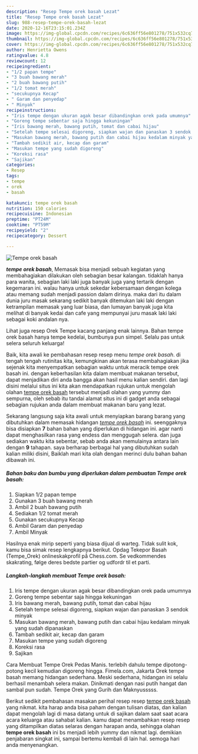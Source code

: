 ```yaml
---
description: "Resep Tempe orek basah Lezat"
title: "Resep Tempe orek basah Lezat"
slug: 988-resep-tempe-orek-basah-lezat
date: 2020-12-16T23:15:01.234Z
image: https://img-global.cpcdn.com/recipes/6c636ff56e801278/751x532cq70/tempe-orek-basah-foto-resep-utama.jpg
thumbnail: https://img-global.cpcdn.com/recipes/6c636ff56e801278/751x532cq70/tempe-orek-basah-foto-resep-utama.jpg
cover: https://img-global.cpcdn.com/recipes/6c636ff56e801278/751x532cq70/tempe-orek-basah-foto-resep-utama.jpg
author: Henrietta Owens
ratingvalue: 4.8
reviewcount: 12
recipeingredient:
- "1/2 papan tempe"
- "3 buah bawang merah"
- "2 buah bawang putih"
- "1/2 tomat merah"
- "secukupnya Kecap"
- " Garam dan penyedap"
- " Minyak"
recipeinstructions:
- "Iris tempe dengan ukuran agak besar dibandingkan orek pada umumnya"
- "Goreng tempe sebentar saja hingga kekuningan"
- "Iris bawang merah, bawang putih, tomat dan cabai hijau"
- "Setelah tempe selesai digoreng, siapkan wajan dan panaskan 3 sendok minyak"
- "Masukan bawang merah, bawang putih dan cabai hijau kedalam minyak yang sudah dipanaskan"
- "Tambah sedikit air, kecap dan garam"
- "Masukan tempe yang sudah digoreng"
- "Koreksi rasa"
- "Sajikan"
categories:
- Resep
tags:
- tempe
- orek
- basah

katakunci: tempe orek basah 
nutrition: 150 calories
recipecuisine: Indonesian
preptime: "PT24M"
cooktime: "PT59M"
recipeyield: "2"
recipecategory: Dessert

---
```



![Tempe orek basah](https://img-global.cpcdn.com/recipes/6c636ff56e801278/751x532cq70/tempe-orek-basah-foto-resep-utama.jpg)

<b><i>tempe orek basah</i></b>, Memasak bisa menjadi sebuah kegiatan yang membahagiakan dilakukan oleh sebagian besar kalangan. tidaklah hanya para wanita, sebagian laki laki juga banyak juga yang tertarik dengan kegemaran ini. walau hanya untuk sekedar kebersamaan dengan kolega atau memang sudah menjadi passion dalam dirinya. maka dari itu dalam dunia juru masak sekarang sedikit banyak ditemukan laki laki dengan ketrampilan memasak yang luar biasa, dan lumayan banyak juga kita melihat di banyak kedai dan cafe yang mempunyai juru masak laki laki sebagai koki andalan nya.

Lihat juga resep Orek Tempe kacang panjang enak lainnya. Bahan tempe orek basah hanya tempe kedelai, bumbunya pun simpel. Selalu pas untuk selera seluruh keluarga!

Baik, kita awali ke pembahasan resep resep menu <i>tempe orek basah</i>. di tengah tengah rutinitas kita, kemungkinan akan terasa membahagiakan jika sejenak kita menyempatkan sebagian waktu untuk meracik tempe orek basah ini. dengan keberhasilan kita dalam membuat makanan tersebut, dapat menjadikan diri anda bangga akan hasil menu kalian sendiri. dan lagi disini melalui situs ini kita akan mendapatkan rujukan untuk mengolah olahan <u>tempe orek basah</u> tersebut menjadi olahan yang yummy dan sempurna, oleh sebab itu tandai alamat situs ini di gadget anda sebagai sebagian rujukan anda dalam membuat makanan baru yang lezat.


Sekarang langsung saja kita awali untuk menyiapkan barang barang yang dibutuhkan dalam memasak hidangan <u><i>tempe orek basah</i></u> ini. seenggaknya bisa disiapkan <b>7</b> bahan bahan yang diperlukan di hidangan ini. agar nanti dapat menghasilkan rasa yang endess dan menggugah selera. dan juga sediakan waktu kita sebentar, sebab anda akan memulainya antara lain dengan <b>9</b> tahapan. saya berharap berbagai hal yang dibutuhkan sudah kalian miliki disini, Baiklah mari kita olah dengan merinci dulu bahan bahan dibawah ini.

<!--inarticleads1-->

##### Bahan baku dan bumbu yang diperlukan dalam pembuatan Tempe orek basah:

1. Siapkan 1/2 papan tempe
1. Gunakan 3 buah bawang merah
1. Ambil 2 buah bawang putih
1. Sediakan 1/2 tomat merah
1. Gunakan secukupnya Kecap
1. Ambil  Garam dan penyedap
1. Ambil  Minyak


Hasilnya enak mirip seperti yang biasa dijual di warteg. Tidak sulit kok, kamu bisa simak resep lengkapnya berikut. Opdag Tekepor Basah (Tempe_Orek) onlineskakprofil på Chess.com. Se vedkommendes skakrating, følge deres bedste partier og udfordr til et parti. 

<!--inarticleads2-->

##### Langkah-langkah membuat Tempe orek basah:

1. Iris tempe dengan ukuran agak besar dibandingkan orek pada umumnya
1. Goreng tempe sebentar saja hingga kekuningan
1. Iris bawang merah, bawang putih, tomat dan cabai hijau
1. Setelah tempe selesai digoreng, siapkan wajan dan panaskan 3 sendok minyak
1. Masukan bawang merah, bawang putih dan cabai hijau kedalam minyak yang sudah dipanaskan
1. Tambah sedikit air, kecap dan garam
1. Masukan tempe yang sudah digoreng
1. Koreksi rasa
1. Sajikan


Cara Membuat Tempe Orek Pedas Manis. terlebih dahulu tempe dipotong-potong kecil kemudian digoreng hingga. Fimela.com, Jakarta Orek tempe basah memang hidangan sederhana. Meski sederhana, hidangan ini selalu berhasil menambah selera makan. Dinikmati dengan nasi putih hangat dan sambal pun sudah. Tempe Orek yang Gurih dan Maknyusssss. 

Berikut sedikit pembahasan masakan perihal resep resep <u>tempe orek basah</u> yang nikmat. kita harap anda bisa paham dengan tulisan diatas, dan kalian dapat mengolah lagi di masa datang untuk di sajikan dalam saat saat acara acara keluarga atau sahabat kalian. kamu dapat menambahkan resep resep yang ditampilkan diatas selaras dengan harapan anda, sehingga olahan <b>tempe orek basah</b> ini bs menjadi lebih yummy dan nikmat lagi. demikian penjabaran singkat ini, sampai bertemu kembali di lain hal. semoga hari anda menyenangkan.
